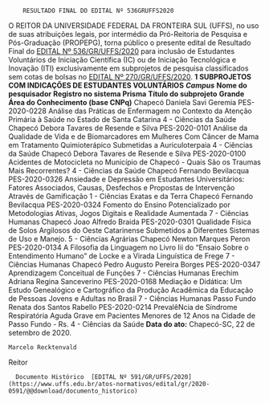         RESULTADO FINAL DO EDITAL Nº 536GRUFFS2020  

 O REITOR DA UNIVERSIDADE FEDERAL DA FRONTEIRA SUL (UFFS), no uso de suas atribuições legais, por intermédio da Pró-Reitoria de Pesquisa e Pós-Graduação (PROPEPG), torna público o presente edital de Resultado Final do [EDITAL Nº 536/GR/UFFS/2020](https://www.uffs.edu.br/atos-normativos/edital/gr/2020-0536) para inclusão de Estudantes Voluntários de Iniciação Científica (IC) ou de Iniciação Tecnológica e Inovação (ITI) exclusivamente em subprojetos de pesquisa classificados sem cotas de bolsas no [EDITAL Nº 270/GR/UFFS/2020](https://www.uffs.edu.br/atos-normativos/edital/gr/2020-0270).  **1 SUBPROJETOS COM INDICAÇÕES DE ESTUDANTES VOLUNTÁRIOS**      ***Campus***    **Nome do pesquisador**   **Registro no sistema Prisma**   **Título do subprojeto**   **Grande Área do Conhecimento (base CNPq)**     Chapecó   Daniela Savi Geremia   PES-2020-0228   Análise das Práticas de Enfermagem no Contexto da Atenção Primária à Saúde no Estado de Santa Catarina   4 - Ciências da Saúde     Chapecó   Debora Tavares de Resende e Silva   PES-2020-0101   Análise da Qualidade de Vida e de Biomarcadores em Mulheres Com Câncer de Mama em Tratamento Quimioterápico Submetidas a Auriculoterpaia   4 - Ciências da Saúde     Chapecó   Debora Tavares de Resende e Silva   PES-2020-0100   Acidentes de Motocicleta no Município de Chapecó - Quais São os Traumas Mais Recorrentes?   4 - Ciências da Saúde     Chapecó   Fernando Bevilacqua   PES-2020-0326   Ansiedade e Depressão em Estudantes Universitários: Fatores Associados, Causas, Desfechos e Propostas de Intervenção Através de Gamificação   1 - Ciências Exatas e da Terra     Chapecó   Fernando Bevilacqua   PES-2020-0324   Fomento do Ensino Potencializado por Metodologias Ativas, Jogos Digitais e Realidade Aumentada   7 - Ciências Humanas     Chapecó   Joao Alfredo Braida   PES-2020-0301   Qualidade Física de Solos Argilosos do Oeste Catarinense Submetidos a Diferentes Sistemas de Uso e Manejo.   5 - Ciências Agrárias     Chapecó   Newton Marques Peron   PES-2020-0134   A Filosofia da Linguagem no Livro Iii do “Ensaio Sobre o Entendimento Humano” de Locke e a Virada Linguística de Frege   7 - Ciências Humanas     Chapecó   Pedro Augusto Pereira Borges   PES-2020-0347   Aprendizagem Conceitual de Funções   7 - Ciências Humanas     Erechim   Adriana Regina Sanceverino   PES-2020-0168   Mediação e Didática: Um Estudo Genealógico e Cartográfico da Produção Acadêmica da Educação de Pessoas Jovens e Adultas no Brasil   7 - Ciências Humanas     Passo Fundo   Renata dos Santos Rabello   PES-2020-0214   PrevalêNcia de Síndrome Respiratória Aguda Grave em Pacientes Menores de 12 Anos na Cidade de Passo Fundo - Rs.   4 - Ciências da Saúde              **Data do ato:** Chapecó-SC, 22 de setembro de 2020.   
 

    Marcelo Recktenvald   
 Reitor 

      Documento Histórico  [EDITAL Nº 591/GR/UFFS/2020](https://www.uffs.edu.br/atos-normativos/edital/gr/2020-0591/@@download/documento_historico)     
      